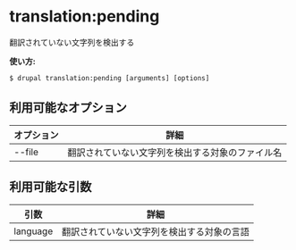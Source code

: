 # translation:pending
翻訳されていない文字列を検出する

**使い方:**
```
$ drupal translation:pending [arguments] [options]
```

## 利用可能なオプション
オプション | 詳細
-------|-------------
--file | 翻訳されていない文字列を検出する対象のファイル名

## 利用可能な引数
引数 | 詳細
---------|-------------
language | 翻訳されていない文字列を検出する対象の言語
